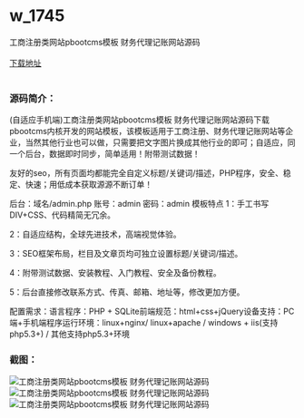 # w_1745
工商注册类网站pbootcms模板 财务代理记账网站源码
<br/></br>
[下载地址](https://www.uuid2.com/1745.html "下载地址")
<br/></br>
<h3>源码简介：</h3>
<p>(自适应手机端)工商注册类网站pbootcms模板 财务代理记账网站源码下载pbootcms内核开发的网站模板，该模板适用于工商注册、财务代理记账网站等企业，当然其他行业也可以做，只需要把文字图片换成其他行业的即可；自适应，同一个后台，数据即时同步，简单适用！附带测试数据！<p>
<p>友好的seo，所有页面均都能完全自定义标题/关键词/描述，PHP程序，安全、稳定、快速；用低成本获取源源不断订单！<p>
<p>后台：域名/admin.php
账号：admin
密码：admin
模板特点
1：手工书写DIV+CSS、代码精简无冗余。<p>
<p>2：自适应结构，全球先进技术，高端视觉体验。<p>
<p>3：SEO框架布局，栏目及文章页均可独立设置标题/关键词/描述。<p>
<p>4：附带测试数据、安装教程、入门教程、安全及备份教程。<p>
<p>5：后台直接修改联系方式、传真、邮箱、地址等，修改更加方便。<p>
<p>配置需求：语言程序：PHP + SQLite前端规范：html+css+jQuery设备支持：PC端+手机端程序运行环境：linux+nginx/ linux+apache / windows + iis(支持php5.3+) / 其他支持php5.3+环境<p>
<h3>截图：</h3>
<img src="https://www.uuid2.com/wp-content/uploads/img/202112/fc3ca76509.jpg" alt="工商注册类网站pbootcms模板 财务代理记账网站源码"><img src="https://www.uuid2.com/wp-content/uploads/img/202112/8f3b4c5890.jpg" alt="工商注册类网站pbootcms模板 财务代理记账网站源码"><img src="https://www.uuid2.com/wp-content/uploads/img/202112/8f3b4c5843.jpg" alt="工商注册类网站pbootcms模板 财务代理记账网站源码">
